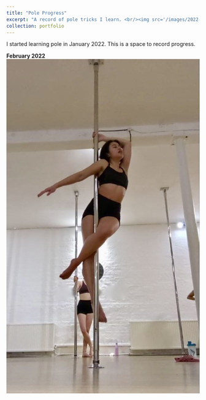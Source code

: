 ```yaml
---
title: "Pole Progress"
excerpt: "A record of pole tricks I learn. <br/><img src='/images/2022-02_pole.jpg'>"
collection: portfolio
---
```


I started learning pole in January 2022. This is a space to record progress.


**February 2022** 
<br/><img src='/images/2022-02_pole.jpg'>
